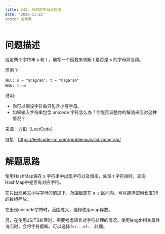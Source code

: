 ```yaml
---
title: 242. 有效的字母异位词
date: "2020-11-22"
topic: 哈希表
---
```


# 问题描述 

给定两个字符串 s 和 t ，编写一个函数来判断 t 是否是 s 的字母异位词。

示例 1:

```
输入: s = "anagram", t = "nagaram"
输出: true
```

说明:
- 你可以假设字符串只包含小写字母。
- 如果输入字符串包含 unicode 字符怎么办？你能否调整你的解法来应对这种情况？

来源：力扣（LeetCode）

链接：https://leetcode-cn.com/problems/valid-anagram/


# 解题思路

使用HashMap保存 s 字符串中出现字符以及频率，处理 t 字符串时，查询HashMap中是否有对应字符。

在只出现英文小写字母的前提下，范围限定在 a-z 区间内，可以选择使用长度26的数组存放。

在出现unicode字符时，范围过大，选择使用map存放。

另，在使用JS/TS处理时，需要考虑语言对字符处理的情况，使用length相关属性访问时，会将字符截断。可以选择`for...of...`处理。


